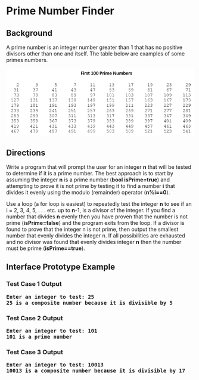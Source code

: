 # Prime Number Finder 

## Background
A prime number is an integer number greater than 1 that has no positive divisors other than one and itself. The table below are examples of some primes numbers.

<img src="First100Primes.png" alt="Prime Numbers Table" width="550">


## Directions
Write a program that will prompt the user for an integer <b>n</b> that will be tested to determine if it is a prime number. The best approach is to start by 
assuming the integer <b>n</b> is a prime number (<b>bool isPrime=true</b>) and attempting to prove it is not prime by testing it to find a number <b>i</b> that divides it evenly 
using the modulo (remainder) operator (<b>n%i==0</b>).

Use a loop (a for loop is easiest) to repeatedly test the integer <b>n</b> to see if an i = 2, 3, 4, 5, . . . etc. up to <b>n</b>-1, is a divisor of the integer.  If you find a 
number that divides <b>n</b> evenly then you have proven that the number is not prime (<b>isPrime=false</b>) and the program exits from the loop. If a divisor is found to prove 
that the integer n is not prime, then output the smallest number that evenly divides the integer n.  If all possibilities are exhausted and no divisor was found that 
evenly divides integer <b>n</b> then the number must be prime (<b>isPrime==true</b>).



## Interface Prototype Example

### Test Case 1 Output
<pre><b>Enter an integer to test: 25
25 is a composite number because it is divisible by 5</b></pre>
### Test Case 2 Output
<pre><b>Enter an integer to test: 101
101 is a prime number</b></pre>
### Test Case 3 Output
<pre><b>Enter an integer to test: 10013
10013 is a composite number because it is divisible by 17
</b></pre>




